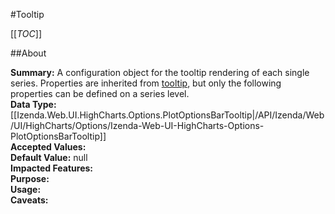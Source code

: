 #Tooltip

[[_TOC_]]

##About

**Summary:**  A configuration object for the tooltip rendering of each single series. Properties are inherited from <a href="#tooltip">tooltip</a>, but only the following properties can be defined on a series level.   
**Data Type:** [[Izenda.Web.UI.HighCharts.Options.PlotOptionsBarTooltip|/API/Izenda/Web/UI/HighCharts/Options/Izenda-Web-UI-HighCharts-Options-PlotOptionsBarTooltip]]  
**Accepted Values:**   
**Default Value:** null  
**Impacted Features:**   
**Purpose:**   
**Usage:**   
**Caveats:**   

